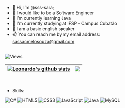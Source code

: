 - 👋 Hi, I’m @sss-sara;
- 👀 I would like to be a Software Engineer
- 🌱 I’m currently learning Java
- 🏫 I'm currently studying at IFSP - Campus Cubatão
- 💞️ I am a basic english speaker 
- 📫 You can reach me by my email address: sassacmelosouza@gmail.com
<br> <br>
<img src="https://komarev.com/ghpvc/?username=sss-sara&style=for-the-badge&color=lightgrey&label=Views" alt="Views">

| <a href="https://github.com/oproprioleonardo"><img align="center" src="https://github-readme-stats.vercel.app/api?username=sss-sara&show_icons=true&include_all_commits=true&theme=buefy&hide_border=true" alt="Leonardo's github stats" /></a> | <a href="https://github.com/oproprioleonardo"><img align="center" src="https://github-readme-stats.vercel.app/api/top-langs/?username=oproprioleonardo&layout=compact&theme=buefy&hide_border=true" /></a> |
| ------------- | ------------- |

<br>

- Skills:

![C#](https://img.shields.io/badge/c%23-%23239120.svg?style=for-the-badge&logo=c-sharp&logoColor=white)
![HTML5](https://img.shields.io/badge/html5-%23E34F26.svg?style=for-the-badge&logo=html5&logoColor=white)
![CSS3](https://img.shields.io/badge/css3-%231572B6.svg?style=for-the-badge&logo=css3&logoColor=white)
![JavaScript](https://img.shields.io/badge/javascript-%23323330.svg?style=for-the-badge&logo=javascript&logoColor=%23F7DF1E)
![Java](https://img.shields.io/badge/java-%23ED8B00.svg?style=for-the-badge&logo=java&logoColor=white)
![MySQL](https://img.shields.io/badge/mysql-%2300f.svg?style=for-the-badge&logo=mysql&logoColor=white)
